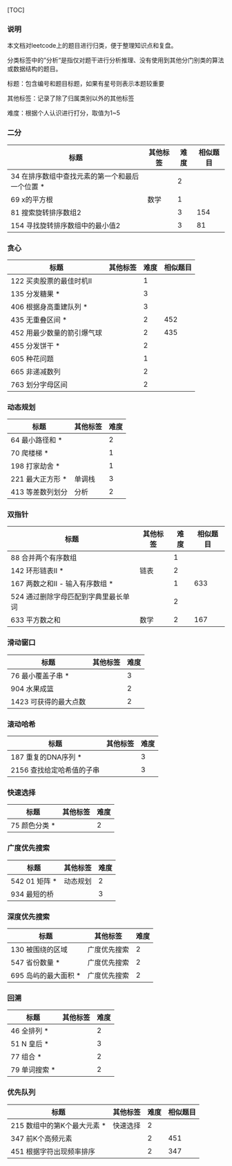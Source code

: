 [TOC]



### 说明

本文档对leetcode上的题目进行归类，便于整理知识点和复盘。

分类标签中的”分析“是指仅对题干进行分析推理、没有使用到其他分门别类的算法或数据结构的题目。

标题：包含编号和题目标题，如果有星号则表示本题较重要

其他标签：记录了除了归属类别以外的其他标签

难度：根据个人认识进行打分，取值为1~5





### 二分

| 标题                                            | 其他标签 | 难度 | 相似题目 |
| ----------------------------------------------- | -------- | ---- | -------- |
| 34 在排序数组中查找元素的第一个和最后一个位置 * |          | 2    |          |
| 69 x的平方根                                    | 数学     | 1    |          |
| 81 搜索旋转排序数组2                            |          | 3    | 154      |
| 154 寻找旋转排序数组中的最小值2                 |          | 3    | 81       |



### 贪心

| 标题                       | 其他标签 | 难度 | 相似题目 |
| -------------------------- | -------- | ---- | -------- |
| 122 买卖股票的最佳时机Ⅱ    |          | 1    |          |
| 135 分发糖果 *             |          | 3    |          |
| 406 根据身高重建队列 *     |          | 3    |          |
| 435 无重叠区间 *           |          | 2    | 452      |
| 452 用最少数量的箭引爆气球 |          | 2    | 435      |
| 455 分发饼干 *             |          | 2    |          |
| 605 种花问题               |          | 1    |          |
| 665 非递减数列             |          | 2    |          |
| 763 划分字母区间           |          | 2    |          |



### 动态规划

| 标题             | 其他标签 | 难度 |
| ---------------- | -------- | ---- |
| 64 最小路径和 *  |          | 2    |
| 70 爬楼梯 *      |          | 1    |
| 198 打家劫舍 *   |          | 1    |
| 221 最大正方形 * | 单调栈   | 3    |
| 413 等差数列划分 | 分析     | 2    |



### 双指针

| 标题                                 | 其他标签 | 难度 | 相似题目 |
| ------------------------------------ | -------- | ---- | -------- |
| 88 合并两个有序数组                  |          | 1    |          |
| 142 环形链表Ⅱ *                      | 链表     | 2    |          |
| 167 两数之和Ⅱ - 输入有序数组 *       |          | 1    | 633      |
| 524 通过删除字母匹配到字典里最长单词 |          | 2    |          |
| 633 平方数之和                       | 数学     | 2    | 167      |



### 滑动窗口

| 标题                  | 其他标签 | 难度 |
| --------------------- | -------- | ---- |
| 76 最小覆盖子串 *     |          | 3    |
| 904 水果成篮          |          | 2    |
| 1423 可获得的最大点数 |          | 2    |



### 滚动哈希

| 标题                      | 其他标签 | 难度 |
| ------------------------- | -------- | ---- |
| 187 重复的DNA序列 *       |          | 3    |
| 2156 查找给定哈希值的子串 |          | 3    |



### 快速选择

| 标题          | 其他标签 | 难度 |
| ------------- | -------- | ---- |
| 75 颜色分类 * |          | 2    |



### 广度优先搜索

| 标题          | 其他标签 | 难度 |
| ------------- | -------- | ---- |
| 542 01 矩阵 * | 动态规划 | 2    |
| 934 最短的桥  |          | 3    |



### 深度优先搜索

| 标题                 | 其他标签     | 难度 |
| -------------------- | ------------ | ---- |
| 130 被围绕的区域     | 广度优先搜索 | 2    |
| 547 省份数量 *       | 广度优先搜索 | 2    |
| 695 岛屿的最大面积 * | 广度优先搜索 | 2    |



### 回溯

| 标题          | 其他标签 | 难度 |
| ------------- | -------- | ---- |
| 46 全排列 *   |          | 2    |
| 51 N 皇后 *   |          | 3    |
| 77 组合 *     |          | 2    |
| 79 单词搜索 * |          | 2    |



### 优先队列

| 标题                        | 其他标签 | 难度 | 相似题目 |
| --------------------------- | -------- | ---- | -------- |
| 215 数组中的第K个最大元素 * | 快速选择 | 2    |          |
| 347 前K个高频元素           |          | 2    | 451      |
| 451 根据字符出现频率排序    |          | 2    | 347      |

